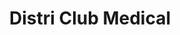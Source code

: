 ---
title: "Distri Club Medical"
url: /saint-pierre/distri-club-medical/
shop: approvisionnement médical
---
